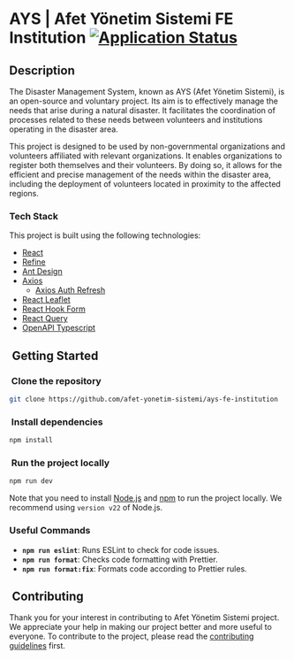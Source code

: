 # AYS | Afet Yönetim Sistemi FE Institution [![Application Status](https://github.com/afet-yonetim-sistemi/ays-fe-institution/actions/workflows/application-health-checker.yml/badge.svg)](https://github.com/afet-yonetim-sistemi/ays-fe-institution/actions/workflows/application-health-checker.yml)

## Description

The Disaster Management System, known as AYS (Afet Yönetim Sistemi), is an open-source and voluntary project. Its aim is to effectively manage the needs that arise during a natural disaster. It facilitates the coordination of processes related to these needs between volunteers and institutions operating in the disaster area.

This project is designed to be used by non-governmental organizations and volunteers affiliated with relevant organizations. It enables organizations to register both themselves and their volunteers. By doing so, it allows for the efficient and precise management of the needs within the disaster area, including the deployment of volunteers located in proximity to the affected regions.

### Tech Stack

This project is built using the following technologies:

- [React](https://reactjs.org/)
- [Refine](https://refine.dev/)
- [Ant Design](https://ant.design/)
- [Axios](https://axios-http.com/)
  - [Axios Auth Refresh](https://github.com/Flyrell/axios-auth-refresh)
- [React Leaflet](https://react-leaflet.js.org/)
- [React Hook Form](https://react-hook-form.com/)
- [React Query](https://react-query.tanstack.com/)
- [OpenAPI Typescript](https://www.npmjs.com/package/openapi-typescript)

##  Getting Started

###  Clone the repository

```bash
git clone https://github.com/afet-yonetim-sistemi/ays-fe-institution
```

###  Install dependencies

```bash
npm install
```

###  Run the project locally

```bash
npm run dev
```

Note that you need to install [Node.js](https://nodejs.org/en/) and [npm](https://www.npmjs.com/) to run the project locally. We recommend using `version v22` of Node.js.

### Useful Commands

- **`npm run eslint`**: Runs ESLint to check for code issues.
- **`npm run format`**: Checks code formatting with Prettier.
- **`npm run format:fix`**: Formats code according to Prettier rules.

##  Contributing

Thank you for your interest in contributing to Afet Yönetim Sistemi project. We appreciate your help in making our project better and more useful to everyone. To contribute to the project, please read the [contributing guidelines](CONTRIBUTING.md) first.
